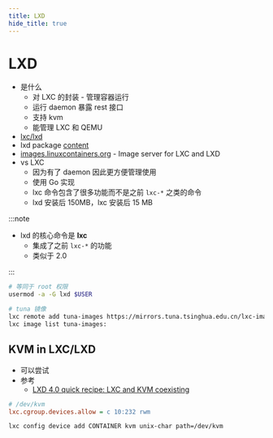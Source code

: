 ```yaml
---
title: LXD
hide_title: true
---
```


# LXD

- 是什么
  - 对 LXC 的封装 - 管理容器运行
  - 运行 daemon 暴露 rest 接口
  - 支持 kvm
  - 能管理 LXC 和 QEMU
- [lxc/lxd](https://github.com/lxc/lxd)
- lxd package [content](https://pkgs.alpinelinux.org/contents?branch=edge&name=lxd&arch=x86_64&repo=testing)
- [images.linuxcontainers.org](https://images.linuxcontainers.org/) - Image server for LXC and LXD
- vs LXC
  - 因为有了 daemon 因此更方便管理使用
  - 使用 Go 实现
  - lxc 命令包含了很多功能而不是之前 `lxc-*` 之类的命令
  - lxd 安装后 150MB，lxc 安装后 15 MB

:::note

- lxd 的核心命令是 **lxc**
  - 集成了之前 `lxc-*` 的功能
  - 类似于 2.0

:::

```bash
# 等同于 root 权限
usermod -a -G lxd $USER

# tuna 镜像
lxc remote add tuna-images https://mirrors.tuna.tsinghua.edu.cn/lxc-images/ --protocol=simplestreams --public
lxc image list tuna-images:
```

## KVM in LXC/LXD

- 可以尝试
- 参考
  - [LXD 4.0 quick recipe: LXC and KVM coexisting](https://discourse.ubuntu.com/t/15222)

```ini
# /dev/kvm
lxc.cgroup.devices.allow = c 10:232 rwm
```

```bash
lxc config device add CONTAINER kvm unix-char path=/dev/kvm
```
